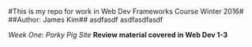 #This is my repo for work in Web Dev Frameworks Course Winter 2016#
##Author: James Kim##
asdfasdf
asdfasdfasdf

*Week One: Porky Pig Site*
**Review material covered in Web Dev 1-3**